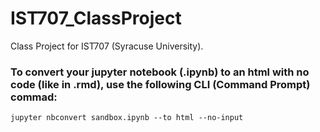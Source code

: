 # IST707_ClassProject
Class Project for IST707 (Syracuse University).


### To convert your jupyter notebook (.ipynb) to an html with no code (like in .rmd), use the following CLI (Command Prompt) commad:
`jupyter nbconvert sandbox.ipynb --to html --no-input`